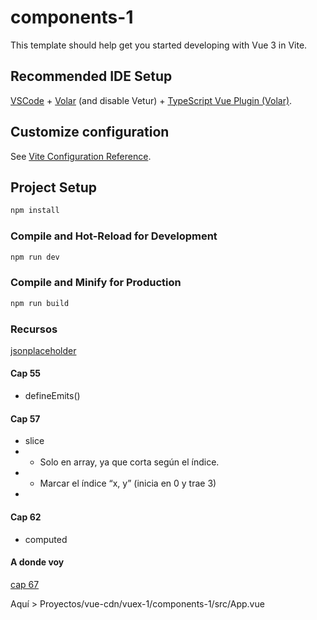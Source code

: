# components-1

This template should help get you started developing with Vue 3 in Vite.

## Recommended IDE Setup

[VSCode](https://code.visualstudio.com/) + [Volar](https://marketplace.visualstudio.com/items?itemName=Vue.volar) (and disable Vetur) + [TypeScript Vue Plugin (Volar)](https://marketplace.visualstudio.com/items?itemName=Vue.vscode-typescript-vue-plugin).

## Customize configuration

See [Vite Configuration Reference](https://vitejs.dev/config/).

## Project Setup

```sh
npm install
```

### Compile and Hot-Reload for Development

```sh
npm run dev
```

### Compile and Minify for Production

```sh
npm run build
```

### Recursos

[jsonplaceholder](http://jsonplaceholder.typicode.com/)

#### Cap 55

* defineEmits()

#### Cap 57
* slice
* * Solo en array, ya que corta según el índice.
* * Marcar el índice “x, y” (inicia en 0 y trae 3)
*

#### Cap 62 
* computed


#### A donde voy
[cap 67](https://www.udemy.com/course/curso-vue/learn/lecture/33489668#questions)

Aquí > Proyectos/vue-cdn/vuex-1/components-1/src/App.vue

